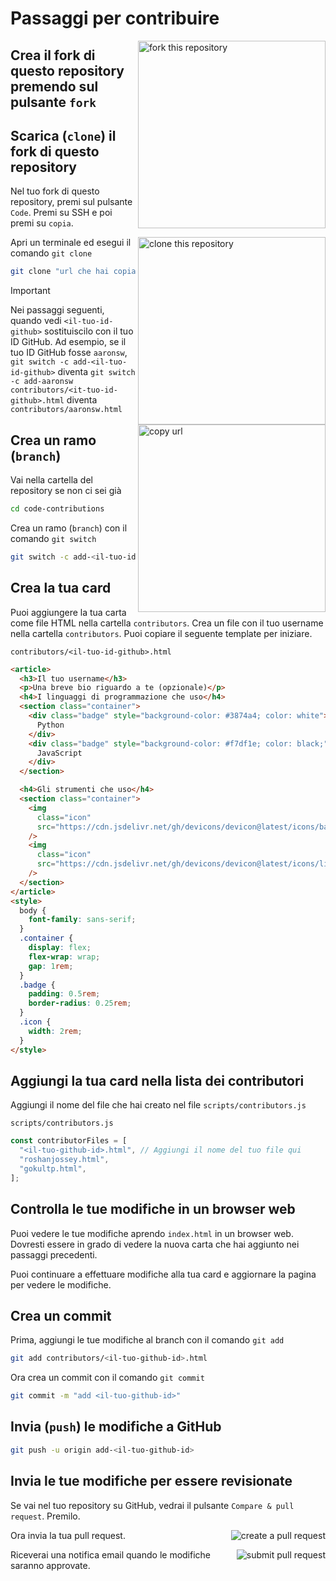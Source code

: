# Passaggi per contribuire

<img align="right" width="300" src="https://firstcontributions.github.io/assets/Readme/fork.png" alt="fork this repository" />

## Crea il fork di questo repository premendo sul pulsante `fork`

## Scarica (`clone`) il fork di questo repository

Nel tuo fork di questo repository, premi sul pulsante `Code`. Premi su SSH e poi premi su `copia`.

<img align="right" width="300" src="https://firstcontributions.github.io/assets/Readme/clone.png" alt="clone this repository" />

Apri un terminale ed esegui il comando `git clone`

```bash
git clone "url che hai copiato"
```

> [!IMPORTANT]
> Nei passaggi seguenti, quando vedi `<il-tuo-id-github>` sostituiscilo con il tuo ID GitHub.
> Ad esempio, se il tuo ID GitHub fosse `aaronsw`,
> `git switch -c add-<il-tuo-id-github>` diventa `git switch -c add-aaronsw`
> `contributors/<it-tuo-id-github>.html` diventa `contributors/aaronsw.html`

<img align="right" width="300" src="https://firstcontributions.github.io/assets/Readme/copy-to-clipboard.png" alt="copy url" />

## Crea un ramo (`branch`)

Vai nella cartella del repository se non ci sei già

```bash
cd code-contributions
```

Crea un ramo (`branch`) con il comando `git switch`

```bash
git switch -c add-<il-tuo-id-github>
```


## Crea la tua card

Puoi aggiungere la tua carta come file HTML nella cartella `contributors`. Crea un file con il tuo username nella cartella `contributors`. Puoi copiare il seguente template per iniziare.

`contributors/<il-tuo-id-github>.html`
```html
<article>
  <h3>Il tuo username</h3>
  <p>Una breve bio riguardo a te (opzionale)</p>
  <h4>I linguaggi di programmazione che uso</h4>
  <section class="container">
    <div class="badge" style="background-color: #3874a4; color: white">
      Python
    </div>
    <div class="badge" style="background-color: #f7df1e; color: black;">
      JavaScript
    </div>
  </section>

  <h4>Gli strumenti che uso</h4>
  <section class="container">
    <img
      class="icon"
      src="https://cdn.jsdelivr.net/gh/devicons/devicon@latest/icons/bash/bash-original.svg"
    />
    <img
      class="icon"
      src="https://cdn.jsdelivr.net/gh/devicons/devicon@latest/icons/linux/linux-original.svg"
    />
  </section>
</article>
<style>
  body {
    font-family: sans-serif;
  }
  .container {
    display: flex;
    flex-wrap: wrap;
    gap: 1rem;
  }
  .badge {
    padding: 0.5rem;
    border-radius: 0.25rem;
  }
  .icon {
    width: 2rem;
  }
</style>

```

## Aggiungi la tua card nella lista dei contributori

Aggiungi il nome del file che hai creato nel file `scripts/contributors.js`

`scripts/contributors.js`
```js
const contributorFiles = [
  "<il-tuo-github-id>.html", // Aggiungi il nome del tuo file qui
  "roshanjossey.html",
  "gokultp.html",
];
```


## Controlla le tue modifiche in un browser web

Puoi vedere le tue modifiche aprendo `index.html` in un browser web. Dovresti essere in grado di vedere la nuova carta che hai aggiunto nei passaggi precedenti. 

Puoi continuare a effettuare modifiche alla tua card e aggiornare la pagina per vedere le modifiche.

## Crea un commit

Prima, aggiungi le tue modifiche al branch con il comando `git add`

```bash
git add contributors/<il-tuo-github-id>.html
```

Ora crea un commit con il comando `git commit`

```bash
git commit -m "add <il-tuo-github-id>"
```

## Invia (`push`) le modifiche a GitHub

```bash
git push -u origin add-<il-tuo-github-id>
```

## Invia le tue modifiche per essere revisionate

Se vai nel tuo repository su GitHub, vedrai il pulsante `Compare & pull request`. Premilo.

<img style="float: right;" src="https://firstcontributions.github.io/assets/Readme/compare-and-pull.png" alt="create a pull request" />

Ora invia la tua pull request.

<img style="float: right;" src="https://firstcontributions.github.io/assets/Readme/submit-pull-request.png" alt="submit pull request" />


Riceverai una notifica email quando le modifiche saranno approvate.

